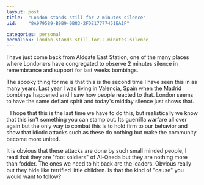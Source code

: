 ```yaml
---
layout: post
title:  "London stands still for 2 minutes silence"
uid:	"8A979589-B9B9-0B83-2FDE17777451EA1F"

categories: personal
permalink: london-stands-still-for-2-minutes-silence
---
```

<a onblur="try \{parent.deselectBloggerImageGracefully();} catch(e) \{}" href="http://photos1.blogger.com/blogger/400/255/1600/Image003.jpg"><img style="float:right; margin:0 0 10px 10px;cursor:pointer; cursor:hand;" src="http://photos1.blogger.com/blogger/400/255/200/Image003.jpg" border="0" alt="" /></a>I have just come back from Aldgate East Station, one of the many places where Londoners have congregated to observe 2 minutes silence in remembrance and support for last weeks bombings. 

The spooky thing for me is that this is the second time I have seen this in as many years. Last year I was living in Valencia, Spain when the Madrid bombings happened and I saw how people reacted to that. London seems to have the same defiant spirit and today's midday silence just shows that. 

<a onblur="try \{parent.deselectBloggerImageGracefully();} catch(e) \{}" href="http://photos1.blogger.com/blogger/400/255/1600/Image002.jpg"><img style="float:left; margin:0 10px 10px 0;cursor:pointer; cursor:hand;" src="http://photos1.blogger.com/blogger/400/255/200/Image002.jpg" border="0" alt="" /></a> I hope that this is the last time we have to do this, but realistically we know that this isn't something you can stamp out. Its guerrilla warfare all over again but the only way to combat this is to hold firm to our behavior and show that idiotic attacks such as these do nothing but make the community become more united. 

It is obvious that these attacks are done by such small minded people, I read that they are "foot soldiers" of Al-Qaeda but they are nothing more than fodder. The ones we need to hit back are the leaders. Obvious really but they hide like terrified little children. Is that the kind of "cause" you would want to follow?